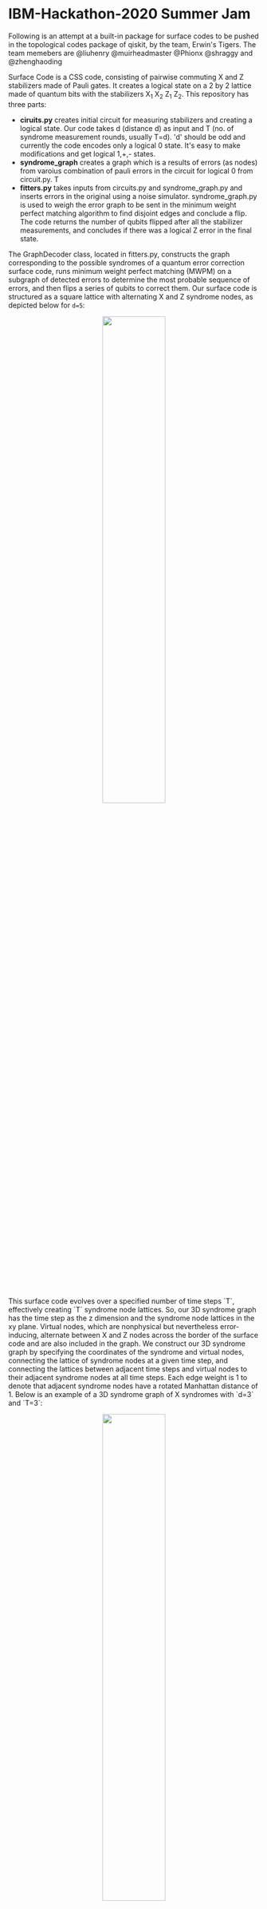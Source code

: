 # IBM-Hackathon-2020 Summer Jam
Following is an attempt at a built-in package for surface codes to be pushed in the topological codes package of qiskit, by the team, Erwin's Tigers. The team memebers are @liuhenry @muirheadmaster @Phionx @shraggy and @zhenghaoding

Surface Code is a CSS code, consisting of pairwise commuting X and Z stabilizers made of Pauli gates. It creates a logical state on a 2 by 2 lattice made of quantum bits with the stabilizers X<sub>1</sub> X<sub>2</sub> Z<sub>1</sub> Z<sub>2</sub>. This repository has three parts: 
- **ciruits.py** creates initial circuit for measuring stabilizers and creating a logical state. Our code takes d (distance d) as input and T (no. of syndrome measurement rounds, usually T=d). 'd' should be odd and currently the code encodes only a logical 0 state. It's easy to make modifications and get logical 1,+,- states.
- **syndrome_graph** creates a graph which is a results of errors (as nodes) from varoius combination of pauli errors in the circuit for logical 0 from circuit.py. T
- **fitters.py** takes inputs from circuits.py and syndrome_graph.py and inserts errors in the original using a noise simulator. syndrome_graph.py is used to weigh the error graph to be sent in the minimum weight perfect matching algorithm to find disjoint edges and conclude a flip. The code returns the number of qubits flipped after all the stabilizer measurements, and concludes if there was a logical Z error in the final state.

 

The GraphDecoder class, located in fitters.py, constructs the graph corresponding to the possible syndromes of a quantum error correction surface code, runs minimum weight perfect matching (MWPM) on a subgraph of detected errors to determine the most probable sequence of errors, and then flips a series of qubits to correct them. Our surface code is structured as a square lattice with alternating X and Z syndrome nodes, as depicted below for `d=5`:
<p align="center">
<img src="https://user-images.githubusercontent.com/42923017/86202361-01b9ce80-bb30-11ea-8656-820d8bb17085.jpg" width="50%">
</p>
This surface code evolves over a specified number of time steps `T`, effectively creating `T` syndrome node lattices. So, our 3D syndrome graph has the time step as the z dimension and the syndrome node lattices in the xy plane. Virtual nodes, which are nonphysical but nevertheless error-inducing, alternate between X and Z nodes across the border of the surface code and are also included in the graph. We construct our 3D syndrome graph by specifying the coordinates of the syndrome and virtual nodes, connecting the lattice of syndrome nodes at a given time step, and connecting the lattices between adjacent time steps and virtual nodes to their adjacent syndrome nodes at all time steps. Each edge weight is 1 to denote that adjacent syndrome nodes have a rotated Manhattan distance of 1. Below is an example of a 3D syndrome graph of X syndromes with `d=3` and `T=3`:
<p align="center">
<img src="https://user-images.githubusercontent.com/42923017/86195157-49375f00-bb1e-11ea-8dd1-63a3adae1002.jpg" width="50%">
</p>
Then, a subgraph of detected syndrome errors is extracted, where we account for path degeneracy in the edge weights and clone virtual nodes to allow for multiple virtual node to syndrome node matchings.
Below is an example of this error subgraph with `node_set = [(0, 1.5, 0.5), (1, 1.5, 0.5), (1, 0.5, 1.5), (2, 0.5, 1.5)]`:
<p align="center">
<img src="https://user-images.githubusercontent.com/42923017/86195162-4b99b900-bb1e-11ea-8f61-61ebf97a77f5.jpg" width="50%">
</p>
To determine the most probable set of syndrome errors, we run a MWPM on the error subgraph.
Below is an example of the MWPM matching graph for our error subgraph:
<p align="center">
<img src="https://user-images.githubusercontent.com/42923017/86195169-505e6d00-bb1e-11ea-9ad3-259d87911718.jpg" width="50%">
</p>
Finally, we correct the syndrome errors through a series of qubit flips.

# Sources
- [Surface Codes: Towards Practical Large-Scale Quantum Computation](https://arxiv.org/abs/1208.0928)
- [Stabilizer Codes and Quantum Error Correction](https://arxiv.org/pdf/quant-ph/9705052.pdf)
- [Multi-path Summation for Decoding 2D Topological Codes](https://quantum-journal.org/wp-content/uploads/2018/10/q-2018-10-19-102.pdf)
## Rep Code
- [tutorial](https://qiskit.org/textbook/ch-quantum-hardware/error-correction-repetition-code.html#Lookup-table-decoding)

